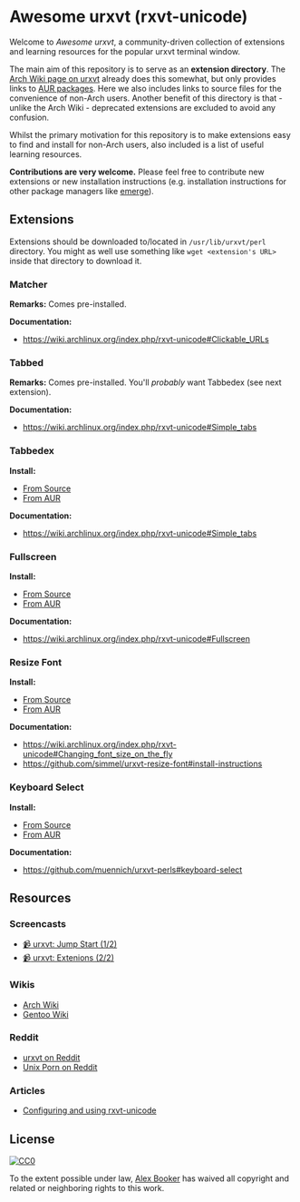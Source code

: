 # Awesome urxvt (rxvt-unicode)

Welcome to _Awesome urxvt_, a community-driven collection of extensions
and learning resources for the popular urxvt terminal window.

The main aim of this repository is to serve as an **extension directory**. The
[Arch Wiki page on urxvt](https://wiki.archlinux.org/index.php/rxvt-unicode)
already does this somewhat, but only provides links to [AUR
packages](https://wiki.archlinux.org/index.php/Arch_User_Repository). Here we
also  includes links to source files for the convenience of non-Arch users.
Another benefit of this directory is that - unlike the Arch Wiki - deprecated
extensions are excluded to avoid any confusion.

Whilst the primary motivation for this repository is to make extensions easy to
find and install for non-Arch users, also included is a list of useful learning
resources.

**Contributions are very welcome.** Please feel free to contribute new
extensions or new installation instructions (e.g. installation instructions for
other package managers like
[emerge](https://wiki.gentoo.org/wiki/Portage#emerge)).

## Extensions

Extensions should be downloaded to/located in `/usr/lib/urxvt/perl` directory.
You might as well use something like `wget <extension's URL>` inside that directory to download it.

### Matcher

**Remarks:** Comes pre-installed.

**Documentation:**
- https://wiki.archlinux.org/index.php/rxvt-unicode#Clickable_URLs

### Tabbed

**Remarks:** Comes pre-installed. You'll *probably* want Tabbedex (see next extension).

**Documentation:**
 - https://wiki.archlinux.org/index.php/rxvt-unicode#Simple_tabs

### Tabbedex

**Install:**
 - [From Source](https://raw.githubusercontent.com/stepb/urxvt-tabbedex/master/tabbedex)
 - [From AUR](https://aur.archlinux.org/packages/urxvt-tabbedex/)

**Documentation:**
 - https://wiki.archlinux.org/index.php/rxvt-unicode#Simple_tabs

### Fullscreen

**Install:**
 - [From Source](https://raw.githubusercontent.com/effigies/urxvt-perl/master/fullscreen)
 - [From AUR](https://aur.archlinux.org/packages/urxvt-fullscreen/)

**Documentation:**
 - https://wiki.archlinux.org/index.php/rxvt-unicode#Fullscreen

### Resize Font

**Install:**
 - [From Source](https://raw.githubusercontent.com/simmel/urxvt-resize-font/master/resize-font)
 - [From AUR](https://aur.archlinux.org/packages/urxvt-resize-font-git/)

**Documentation:**
  - https://wiki.archlinux.org/index.php/rxvt-unicode#Changing_font_size_on_the_fly
  - https://github.com/simmel/urxvt-resize-font#install-instructions


### Keyboard Select

**Install:**
 - [From Source](https://raw.githubusercontent.com/muennich/urxvt-perls/master/keyboard-select)
 - [From AUR](https://aur.archlinux.org/packages/urxvt-perls-git/)

**Documentation:**
 - https://github.com/muennich/urxvt-perls#keyboard-select

## Resources

### Screencasts

 - [:video_camera: urxvt: Jump Start (1/2)](https://www.youtube.com/watch?v=_kjbj-Ez1vU)
 - [:video_camera: urxvt: Extenions (2/2)]()

### Wikis
 - [Arch Wiki](https://wiki.archlinux.org/index.php/rxvt-unicode)
 - [Gentoo Wiki](https://wiki.gentoo.org/wiki/Rxvt-unicode)

### Reddit
 - [urxvt on Reddit](https://www.reddit.com/r/urxvt/)
 - [Unix Porn on Reddit](https://www.reddit.com/r/unixporn/search?q=urxvt&restrict_sr=on&sort=relevance&t=all)

### Articles
 - [Configuring and using rxvt-unicode](http://510x.se/notes/posts/Configuring_and_using_rxvt-unicode/)

## License

[![CC0](http://i.creativecommons.org/p/zero/1.0/88x31.png)](http://creativecommons.org/publicdomain/zero/1.0/)

To the extent possible under law, [Alex Booker](https://github.com/alexbooker)
has waived all copyright and related or neighboring rights to this work.

